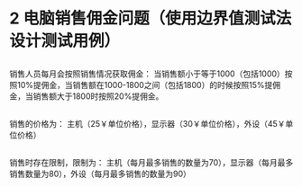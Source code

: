 # 2 电脑销售佣金问题（使用边界值测试法设计测试用例）

##

销售人员每月会按照销售情况获取佣金：
当销售额小于等于1000（包括1000）按照10%提佣金，当销售额在1000-1800之间（包括1800）的时候按照15%提佣金，当销售额大于1800时按照20%提佣金。

##
销售的价格为：
主机（25￥单位价格），显示器（30￥单位价格），外设（45￥单位价格）

##
销售时存在限制，限制为：
主机（每月最多销售的数量为70），显示器（每月最多销售数量为80），外设（每月最多销售的数量为90）
